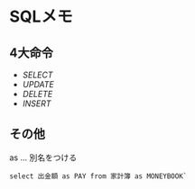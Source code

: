 # SQLメモ

## 4大命令
* _SELECT_  
* _UPDATE_  
* _DELETE_  
* _INSERT_  

## その他
as ... 別名をつける  
    
    select 出金額 as PAY from 家計簿 as MONEYBOOK`
    
